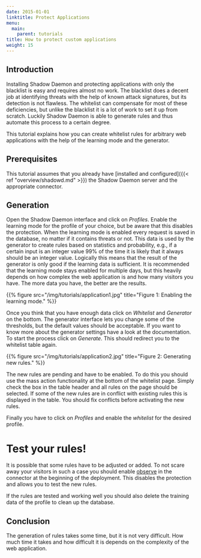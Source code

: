 ```yaml
---
date: 2015-01-01
linktitle: Protect Applications
menu:
  main:
    parent: tutorials
title: How to protect custom applications
weight: 15
---
```


## Introduction

Installing Shadow Daemon and protecting applications with only the blacklist is easy and requires almost no work.
The blacklist does a decent job at identifying threats with the help of known attack signatures, but its detection is not flawless.
The whitelist can compensate for most of these deficiencies, but unlike the blacklist it is a lot of work to set it up from scratch.
Luckily Shadow Daemon is able to generate rules and thus automate this process to a certain degree.

This tutorial explains how you can create whitelist rules for arbitrary web applications with the help of the learning mode and the generator.

## Prerequisites

This tutorial assumes that you already have [installed and configured]({{< ref "overview/shadowd.md" >}}) the Shadow Daemon server and the appropriate connector.

## Generation

Open the Shadow Daemon interface and click on *Profiles*.
Enable the learning mode for the profile of your choice, but be aware that this disables the protection.
When the learning mode is enabled every request is saved in the database, no matter if it contains threats or not.
This data is used by the generator to create rules based on statistics and probability, e.g., if a certain input is an integer value 99% of the time it is likely that it always should be an integer value.
Logically this means that the result of the generator is only good if the learning data is sufficient.
It is recommended that the learning mode stays enabled for multiple days, but this heavily depends on how complex the web application is and how many visitors you have.
The more data you have, the better are the results.

{{% figure src="/img/tutorials/application1.jpg" title="Figure 1: Enabling the learning mode." %}}

Once you think that you have enough data click on *Whitelist* and *Generator* on the bottom.
The generator interface lets you change some of the thresholds, but the default values should be acceptable.
If you want to know more about the generator settings have a look at the documentation.
To start the process click on *Generate*.
This should redirect you to the whitelist table again.

{{% figure src="/img/tutorials/application2.jpg" title="Figure 2: Generating new rules." %}}

The new rules are pending and have to be enabled.
To do this you should use the mass action functionality at the bottom of the whitelist page.
Simply check the box in the table header and all rules on the page should be selected.
If some of the new rules are in conflict with existing rules this is displayed in the table.
You should fix conflicts before activating the new rules.

Finally you have to click on *Profiles* and enable the *whitelist* for the desired profile.

<div class="note info">
<h1>Test your rules!</h1>
<p>It is possible that some rules have to be adjusted or added.
To not scare away your visitors in such a case you should enable <a href="/documentation/connectors#observe">observe</a> in the connector at the beginning of the deployment.
This disables the protection and allows you to test the new rules.</p>
</div>

If the rules are tested and working well you should also delete the training data of the profile to clean up the database.

## Conclusion

The generation of rules takes some time, but it is not very difficult.
How much time it takes and how difficult it is depends on the complexity of the web application.
